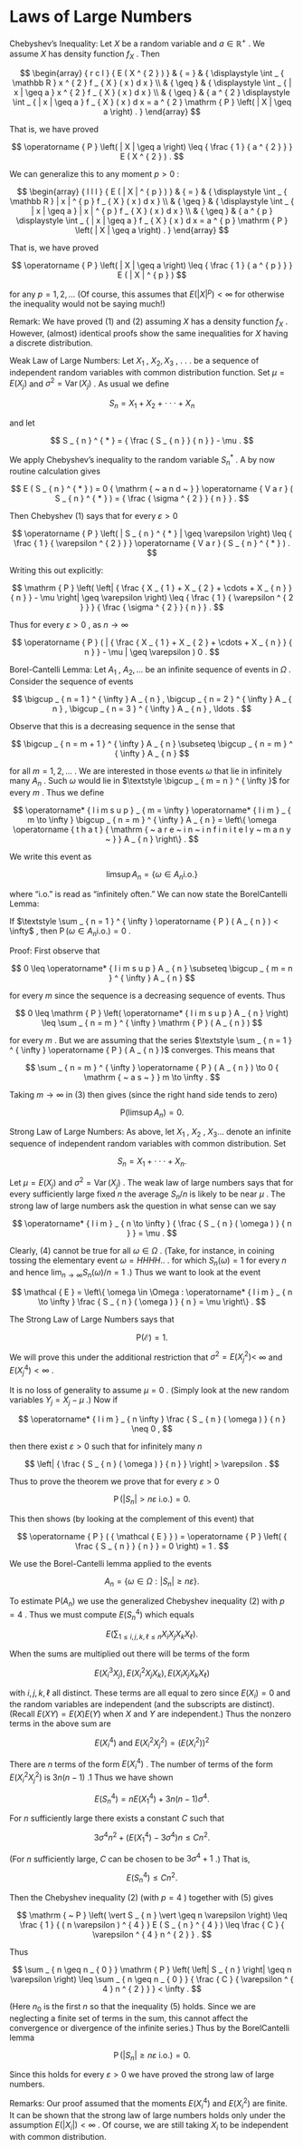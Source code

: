 # Laws of Large Numbers

Chebyshev’s Inequality: Let $X$ be a random variable and $a \in \mathbb { R } ^ { + }$ . We assume $X$ has density function $f _ { X }$ . Then

$$
\begin{array} { r c l } { E ( X ^ { 2 } ) } & { = } & { \displaystyle \int _ { \mathbb R } x ^ { 2 } f _ { X } ( x ) d x } \\ & { \geq } & { \displaystyle \int _ { | x | \geq a } x ^ { 2 } f _ { X } ( x ) d x } \\ & { \geq } & { a ^ { 2 } \displaystyle \int _ { | x | \geq a } f _ { X } ( x ) d x = a ^ { 2 } \mathrm { P } \left( | X | \geq a \right) . } \end{array}
$$

That is, we have proved

$$
\operatorname { P } \left( | X | \geq a \right) \leq { \frac { 1 } { a ^ { 2 } } } E ( X ^ { 2 } ) .
$$

We can generalize this to any moment $p > 0$ :

$$
\begin{array} { l l l } { E ( | X | ^ { p } ) } & { = } & { \displaystyle \int _ { \mathbb R } | x | ^ { p } f _ { X } ( x ) d x } \\ & { \geq } & { \displaystyle \int _ { | x | \geq a } | x | ^ { p } f _ { X } ( x ) d x } \\ & { \geq } & { a ^ { p } \displaystyle \int _ { | x | \geq a } f _ { X } ( x ) d x = a ^ { p } \mathrm { P } \left( | X | \geq a \right) . } \end{array}
$$

That is, we have proved

$$
\operatorname { P } \left( | X | \geq a \right) \leq { \frac { 1 } { a ^ { p } } } E ( | X | ^ { p } )
$$

for any $p = 1 , 2 , \ldots$ (Of course, this assumes that $E ( | X | ^ { p } ) < \infty$ for otherwise the inequality would not be saying much!)

Remark: We have proved (1) and (2) assuming $X$ has a density function $f _ { X }$ . However, (almost) identical proofs show the same inequalities for $X$ having a discrete distribution.

Weak Law of Large Numbers: Let $X _ { 1 }$ , $X _ { 2 } , X _ { 3 }$ , . . . be a sequence of independent random variables with common distribution function. Set $\mu = E ( X _ { j } )$ and $\sigma ^ { 2 } = \operatorname { V a r } ( X _ { j } )$ . As usual we define

$$
S _ { n } = X _ { 1 } + X _ { 2 } + \cdot \cdot \cdot + X _ { n }
$$

and let

$$
S _ { n } ^ { * } = { \frac { S _ { n } } { n } } - \mu .
$$

We apply Chebyshev’s inequality to the random variable $S _ { n } ^ { * }$ . A by now routine calculation gives

$$
E ( S _ { n } ^ { * } ) = 0 { \mathrm { ~ a n d ~ } } \operatorname { V a r } ( S _ { n } ^ { * } ) = { \frac { \sigma ^ { 2 } } { n } } .
$$

Then Chebyshev (1) says that for every $\varepsilon > 0$

$$
\operatorname { P } \left( | S _ { n } ^ { * } | \geq \varepsilon \right) \leq { \frac { 1 } { \varepsilon ^ { 2 } } } \operatorname { V a r } ( S _ { n } ^ { * } ) .
$$

Writing this out explicitly:

$$
\mathrm { P } \left( \left| { \frac { X _ { 1 } + X _ { 2 } + \cdots + X _ { n } } { n } } - \mu \right| \geq \varepsilon \right) \leq { \frac { 1 } { \varepsilon ^ { 2 } } } { \frac { \sigma ^ { 2 } } { n } } .
$$

Thus for every $\varepsilon > 0$ , as $n \to \infty$

$$
\operatorname { P } ( | { \frac { X _ { 1 } + X _ { 2 } + \cdots + X _ { n } } { n } } - \mu | \geq \varepsilon )  0 .
$$

Borel-Cantelli Lemma: Let $A _ { 1 }$ , $A _ { 2 } , \ldots$ be an infinite sequence of events in $\Omega$ . Consider the sequence of events

$$
\bigcup _ { n = 1 } ^ { \infty } A _ { n } , \bigcup _ { n = 2 } ^ { \infty } A _ { n } , \bigcup _ { n = 3 } ^ { \infty } A _ { n } , \ldots .
$$

Observe that this is a decreasing sequence in the sense that

$$
\bigcup _ { n = m + 1 } ^ { \infty } A _ { n } \subseteq \bigcup _ { n = m } ^ { \infty } A _ { n }
$$

for all $m = 1 , 2 , \ldots$ . We are interested in those events $\omega$ that lie in infinitely many $A _ { n }$ . Such $\omega$ would lie in $\textstyle \bigcup _ { m = n } ^ { \infty }$ for every $m$ . Thus we define

$$
\operatorname* { l i m s u p } _ { m = \infty } \operatorname* { l i m } _ { m \to \infty } \bigcup _ { n = m } ^ { \infty } A _ { n } = \left\{ \omega \operatorname { t h a t } { \mathrm { ~ a r e ~ i n ~ i n f i n i t e l y ~ m a n y ~ } } A _ { n } \right\} .
$$

We write this event as

$$
\operatorname* { l i m s u p } A _ { n } = \{ \omega \in A _ { n } { \mathrm { i . o . } } \}
$$

where “i.o.” is read as “infinitely often.” We can now state the BorelCantelli Lemma:

If $\textstyle \sum _ { n = 1 } ^ { \infty } \operatorname { P } ( A _ { n } ) < \infty$ , then $\operatorname { P } \left( \omega \in A _ { n } { \mathrm { i . o . } } \right) = 0$ .

Proof: First observe that

$$
0 \leq \operatorname* { l i m s u p } A _ { n } \subseteq \bigcup _ { m = n } ^ { \infty } A _ { n }
$$

for every $m$ since the sequence is a decreasing sequence of events. Thus

$$
0 \leq \mathrm { P } \left( \operatorname* { l i m s u p } A _ { n } \right) \leq \sum _ { n = m } ^ { \infty } \mathrm { P } ( A _ { n } )
$$

for every $m$ . But we are assuming that the series $\textstyle \sum _ { n = 1 } ^ { \infty } \operatorname { P } ( A _ { n } )$ converges. This means that

$$
\sum _ { n = m } ^ { \infty } \operatorname { P } ( A _ { n } ) \to 0 { \mathrm { ~ a s ~ } } m \to \infty .
$$

Taking $m \to \infty$ in (3) then gives (since the right hand side tends to zero)

$$
\mathrm { P } ( \operatorname* { l i m s u p } A _ { n } ) = 0 .
$$

Strong Law of Large Numbers: As above, let $X _ { 1 }$ , $X _ { 2 }$ , $X _ { 3 } \ldots$ denote an infinite sequence of independent random variables with common distribution. Set

$$
S _ { n } = X _ { 1 } + \cdot \cdot \cdot + X _ { n } .
$$

Let $\mu = E ( X _ { j } )$ and $\sigma ^ { 2 } = \operatorname { V a r } ( X _ { j } )$ . The weak law of large numbers says that for every sufficiently large fixed $n$ the average $S _ { n } / n$ is likely to be near $\mu$ . The strong law of large numbers ask the question in what sense can we say

$$
\operatorname* { l i m } _ { n \to \infty } { \frac { S _ { n } ( \omega ) } { n } } = \mu .
$$

Clearly, (4) cannot be true for all $\omega \in \Omega$ . (Take, for instance, in coining tossing the elementary event $\omega = H H H H . .$ . for which $S _ { n } ( \omega ) = 1$ for every $n$ and hence $\operatorname* { l i m } _ { n \to \infty } S _ { n } ( \omega ) / n = 1$ .) Thus we want to look at the event

$$
\mathcal { E } = \left\{ \omega \in \Omega : \operatorname* { l i m } _ { n \to \infty } \frac { S _ { n } ( \omega ) } { n } = \mu \right\} .
$$

The Strong Law of Large Numbers says that

$$
\mathrm { P } \left( { \mathcal { E } } \right) = 1 .
$$

We will prove this under the additional restriction that $\sigma ^ { 2 } = E ( X _ { j } ^ { 2 } ) <$ $\infty$ and $E ( X _ { j } ^ { 4 } ) < \infty$ .

It is no loss of generality to assume $\mu = 0$ . (Simply look at the new random variables $Y _ { j } = X _ { j } - \mu$ .) Now if

$$
\operatorname* { l i m } _ { n  \infty } \frac { S _ { n } ( \omega ) } { n } \neq 0 ,
$$

then there exist $\varepsilon > 0$ such that for infinitely many $n$

$$
\left| { \frac { S _ { n } ( \omega ) } { n } } \right| > \varepsilon .
$$

Thus to prove the theorem we prove that for every $\varepsilon > 0$

$$
\operatorname { P } \left( \left| S _ { n } \right| > n \varepsilon { \mathrm { ~ i . o . } } \right) = 0 .
$$

This then shows (by looking at the complement of this event) that

$$
\operatorname { P } ( { \mathcal { E } } ) = \operatorname { P } \left( { \frac { S _ { n } } { n } } = 0 \right) = 1 .
$$

We use the Borel-Cantelli lemma applied to the events

$$
A _ { n } = \left\{ \omega \in \Omega : | S _ { n } | \geq n \varepsilon \right\} .
$$

To estimate $\mathrm { P } ( A _ { n } )$ we use the generalized Chebyshev inequality (2) with $p = 4$ . Thus we must compute $E ( S _ { n } ^ { 4 } )$ which equals

$$
E \left( \sum _ { 1 \leq i , j , k , \ell \leq n } X _ { i } X _ { j } X _ { k } X _ { \ell } \right) .
$$

When the sums are multiplied out there will be terms of the form

$$
E ( X _ { i } ^ { 3 } X _ { j } ) , E ( X _ { i } ^ { 2 } X _ { j } X _ { k } ) , E ( X _ { i } X _ { j } X _ { k } X _ { \ell } )
$$

with $i , j , k , \ell$ all distinct. These terms are all equal to zero since $E ( X _ { i } ) = 0$ and the random variables are independent (and the subscripts are distinct). (Recall $E ( X Y ) = E ( X ) E ( Y )$ when $X$ and $Y$ are independent.) Thus the nonzero terms in the above sum are

$$
E ( X _ { i } ^ { 4 } ) { \mathrm { ~ a n d ~ } } E ( X _ { i } ^ { 2 } X _ { j } ^ { 2 } ) = \left( E ( X _ { i } ^ { 2 } ) \right) ^ { 2 }
$$

There are $n$ terms of the form $E ( X _ { i } ^ { 4 } )$ . The number of terms of the form $E ( X _ { i } ^ { 2 } X _ { j } ^ { 2 } )$ is $3 n ( n - 1 )$ .1 Thus we have shown

$$
E ( S _ { n } ^ { 4 } ) = n E ( X _ { 1 } ^ { 4 } ) + 3 n ( n - 1 ) \sigma ^ { 4 } .
$$

For $n$ sufficiently large there exists a constant $C$ such that

$$
3 \sigma ^ { 4 } n ^ { 2 } + \left( E ( X _ { 1 } ^ { 4 } ) - 3 \sigma ^ { 4 } \right) n \leq C n ^ { 2 } .
$$

(For $n$ sufficiently large, $C$ can be chosen to be $3 \sigma ^ { 4 } + 1$ .) That is,

$$
E ( S _ { n } ^ { 4 } ) \leq C n ^ { 2 } .
$$

Then the Chebyshev inequality (2) (with $p = 4$ ) together with (5) gives

$$
\mathrm { ~ P } \left( \vert S _ { n } \vert \geq n \varepsilon \right) \leq \frac { 1 } { ( n \varepsilon ) ^ { 4 } } E ( S _ { n } ^ { 4 } ) \leq \frac { C } { \varepsilon ^ { 4 } n ^ { 2 } } .
$$

Thus

$$
\sum _ { n \geq n _ { 0 } } \mathrm { P } \left( \left| S _ { n } \right| \geq n \varepsilon \right) \leq \sum _ { n \geq n _ { 0 } } { \frac { C } { \varepsilon ^ { 4 } n ^ { 2 } } } < \infty .
$$

(Here $n _ { 0 }$ is the first $n$ so that the inequality (5) holds. Since we are neglecting a finite set of terms in the sum, this cannot affect the convergence or divergence of the infinite series.) Thus by the BorelCantelli lemma

$$
\operatorname { P } \left( \left| S _ { n } \right| \geq n \varepsilon { \mathrm { ~ i . o . } } \right) = 0 .
$$

Since this holds for every $\varepsilon > 0$ we have proved the strong law of large numbers.

Remarks: Our proof assumed that the moments $E ( X _ { i } ^ { 4 } )$ and $E ( X _ { i } ^ { 2 } )$ are finite. It can be shown that the strong law of large numbers holds only under the assumption $E ( | X _ { i } | ) < \infty$ . Of course, we are still taking $X _ { i }$ to be independent with common distribution.